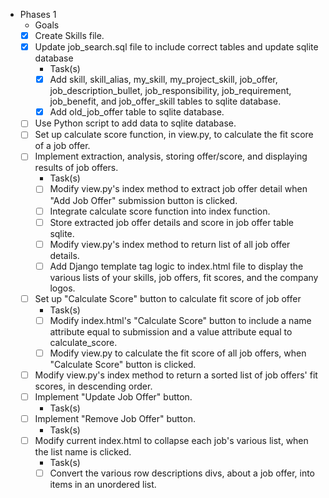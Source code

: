 - Phases 1
    - Goals
    - [x] Create Skills file.
    - [x] Update job_search.sql file to include correct tables and update sqlite database
        - Task(s)
        - [x] Add skill, skill_alias, my_skill, my_project_skill, job_offer, job_description_bullet, job_responsibility, job_requirement, job_benefit, and job_offer_skill tables to sqlite database.
        - [x] Add old_job_offer table to sqlite database.
    - [ ] Use Python script to add data to sqlite database.
    - [ ] Set up calculate score function, in view.py, to calculate the fit score of a job offer.
    - [ ] Implement extraction, analysis, storing offer/score, and displaying results of job offers.
        - Task(s)
        - [ ] Modify view.py's index method to extract job offer detail when "Add Job Offer" submission button is clicked.
        - [ ] Integrate calculate score function into index function.
        - [ ] Store extracted job offer details and score in job offer table sqlite.
        - [ ] Modify view.py's index method to return list of all job offer details.
        - [ ] Add Django template tag logic to index.html file to display the various lists of your skills, job offers, fit scores, and the company logos.
    - [ ] Set up "Calculate Score" button to calculate fit score of job offer
        - Task(s)
        - [ ] Modify index.html's "Calculate Score" button to include a name attribute equal to submission and a value attribute equal to calculate_score.
        - [ ] Modify view.py to calculate the fit score of all job offers, when "Calculate Score" button is clicked.
    - [ ] Modify view.py's index method to return a sorted list of job offers' fit scores, in descending order.
    - [ ] Implement "Update Job Offer" button.
        - Task(s)
    - [ ] Implement "Remove Job Offer" button.
        - Task(s)
    - [ ] Modify current index.html to collapse each job's various list, when the list name is clicked.
        - Task(s)
        - [ ] Convert the various row descriptions divs, about a job offer, into items in an unordered list.

